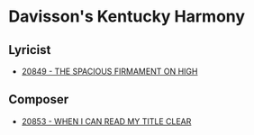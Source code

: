# Davisson's Kentucky Harmony

## Lyricist

- [20849 - THE SPACIOUS FIRMAMENT ON HIGH](/hymns/20849.md)

## Composer

- [20853 - WHEN I CAN READ MY TITLE CLEAR](/hymns/20853.md)

